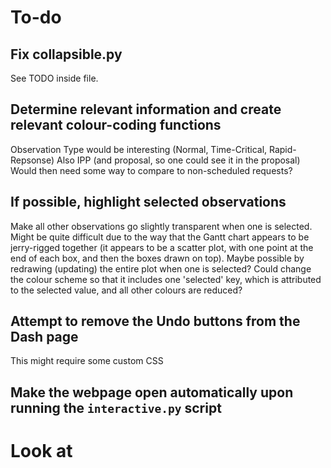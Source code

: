 # To-do

## Fix collapsible.py
See TODO inside file.

## Determine relevant information and create relevant colour-coding functions
Observation Type would be interesting (Normal, Time-Critical, Rapid-Repsonse)
Also IPP (and proposal, so one could see it in the proposal)
Would then need some way to compare to non-scheduled requests?

## If possible, highlight selected observations
Make all other observations go slightly transparent when one is selected. Might
be quite difficult due to the way that the Gantt chart appears to be
jerry-rigged together (it appears to be a scatter plot, with one point at the
end of each box, and then the boxes drawn on top).
Maybe possible by redrawing (updating) the entire plot when one is selected?
Could change the colour scheme so that it includes one 'selected' key, which is
attributed to the selected value, and all other colours are reduced?

## Attempt to remove the Undo buttons from the Dash page
This might require some custom CSS

## Make the webpage open automatically upon running the `interactive.py` script

# Look at

